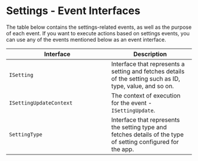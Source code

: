 # Settings - Event Interfaces

The table below contains the settings-related events, as well as the purpose of each event. If you want to execute actions based on settings events, you can use any of the events mentioned below as an event interface.&#x20;

<table><thead><tr><th width="261.5">Interface</th><th>Description</th></tr></thead><tbody><tr><td><code>ISetting</code></td><td>Interface that represents a setting and fetches details of the setting such as ID, type, value, and so on.</td></tr><tr><td><code>ISettingUpdateContext</code></td><td>The context of execution for the event - <code>ISettingUpdate</code>. </td></tr><tr><td><code>SettingType</code></td><td>Interface that represents the setting type and fetches details of the type of setting configured for the app. </td></tr></tbody></table>
